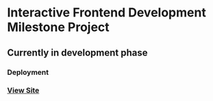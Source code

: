 # Interactive Frontend Development Milestone Project

## Currently in development phase

### Deployment

### [View Site](https://elh0.github.io/Interactive-Frontend-Development-Milestone-Project/)
